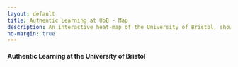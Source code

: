 ```yaml
---
layout: default
title: Authentic Learning at UoB - Map
description: An interactive heat-map of the University of Bristol, showing areas and details of which departments and courses offer Authentic-Learning based teaching.
no-margin: true
---
```


#### Authentic Learning at the University of Bristol

<div id='map' style='width: 100%; height: 100vh;'></div>

<script src='https://api.mapbox.com/mapbox-gl-js/v1.7.0/mapbox-gl.js'></script>
<link href='https://api.mapbox.com/mapbox-gl-js/v1.7.0/mapbox-gl.css' rel='stylesheet' />

<script> const exports = {}; </script>
<script src='https://unpkg.com/nested-accordion@1.2.4/dist/generateHtml.js'></script>
<script src='/assets/authenticlearningmap.js'></script>

<style>
.mapboxgl-popup {
    max-width: 40rem !important;
    width: 100%;
}
.mapboxgl-popup-close-button {
    height: 1rem;
    padding-right: 1rem;
}
.mapboxgl-popup-content{
    max-height: 60vh;
    padding-bottom: 0;
    overflow-y: scroll;
    border-style: solid;
    border-color: grey;
}
.mapboxgl-popup-content h6 {
    text-align: center;
    margin-bottom: 0;
}
</style>

{% accordion_styles %}
